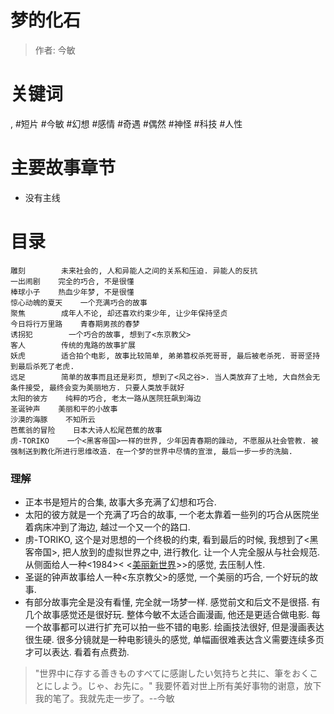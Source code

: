 # 梦的化石

> 作者: 今敏

# 关键词
, #短片 #今敏 #幻想 #感情 #奇遇 #偶然 #神怪 #科技 #人性

# 主要故事章节
* 没有主线

# 目录
```
雕刻        未来社会的, 人和异能人之间的关系和压迫. 异能人的反抗
一出闹剧    完全的巧合, 不是很懂
棒球小子    热血少年梦, 不是很懂
惊心动魄的夏天    一个充满巧合的故事
聚焦        成年人不论, 却还喜欢约束少年, 让少年保持坚贞
今日将行万里路    青春期男孩的春梦
诱拐犯        一个巧合的故事, 想到了<东京教父>
客人        传统的鬼路的故事扩展
妖虎        适合拍个电影, 故事比较简单, 弟弟篡权杀死哥哥, 最后被老杀死. 哥哥坚持到最后杀死了老虎.
远足        简单的故事而且还是彩页, 想到了<风之谷>. 当人类放弃了土地, 大自然会无条件接受, 最终会变为美丽地方. 只要人类放手就好
太阳的彼方    纯粹的巧合, 老太一路从医院狂飙到海边
圣诞钟声    美丽和平的小故事
沙漠的海豚    不知所云
芭蕉翁的冒险    日本大诗人松尾芭蕉的故事
虏-TORIKO    一个<黑客帝国>一样的世界, 少年因青春期的躁动, 不愿服从社会管教. 被强制送到教化所进行思维改造. 在一个梦的世界中尽情的宣泄, 最后一步一步的洗脑.
```
### 理解
* 正本书是短片的合集, 故事大多充满了幻想和巧合.
* 太阳的彼方就是一个充满了巧合的故事, 一个老太靠着一些列的巧合从医院坐着病床冲到了海边, 越过一个又一个的路口.
* 虏-TORIKO, 这个是对思想的一个终极的约束, 看到最后的时候, 我想到了<黑客帝国>, 把人放到的虚拟世界之中, 进行教化. 让一个人完全服从与社会规范. 从侧面给人一种<1984>< <[美丽新世界](../../book/2017/重返美丽新世界.md)>>的感觉, 去压制人性.
* 圣诞的钟声故事给人一种<东京教父>的感觉, 一个美丽的巧合, 一个好玩的故事.
* 有部分故事完全是没有看懂, 完全就一场梦一样. 感觉前文和后文不是很搭. 有几个故事感觉还是很好玩. 整体今敏不太适合画漫画, 他还是更适合做电影. 每一个故事都可以进行扩充可以拍一些不错的电影. 绘画技法很好, 但是漫画表达很生硬. 很多分镜就是一种电影镜头的感觉, 单幅画很难表达含义需要连续多页才可以表达. 看着有点费劲.


> "世界中に存する善きものすべてに感謝したい気持ちと共に、筆をおくことにしよう。じゃ、お先に。" 我要怀着对世上所有美好事物的谢意，放下我的笔了。我就先走一步了。--今敏
